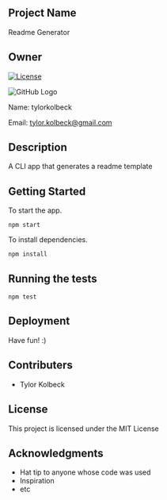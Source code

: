 
  ## Project Name
  Readme Generator 
  
  ## Owner 
  
  [![License](https://img.shields.io/static/v1?label=License&message=MIT&color=blue)](https://opensource.org/licenses/Apache-2.0)

  ![GitHub Logo](https://avatars2.githubusercontent.com/u/27367137?v=4) 

  Name: tylorkolbeck

  Email: tylor.kolbeck@gmail.com

  ## Description
  A CLI app that generates a readme template
  
  ## Getting Started

  To start the app.

  ```
  npm start
  ```
  
  To install dependencies.
  
  ```
  npm install
  ```
  
  ## Running the tests
  
  ```
  npm test
  ```

  ## Deployment
  
  Have fun! :)

  ## Contributers
  - Tylor Kolbeck
  
  ## License
  
  This project is licensed under the MIT License
  
  ## Acknowledgments
  
  * Hat tip to anyone whose code was used
  * Inspiration
  * etc
